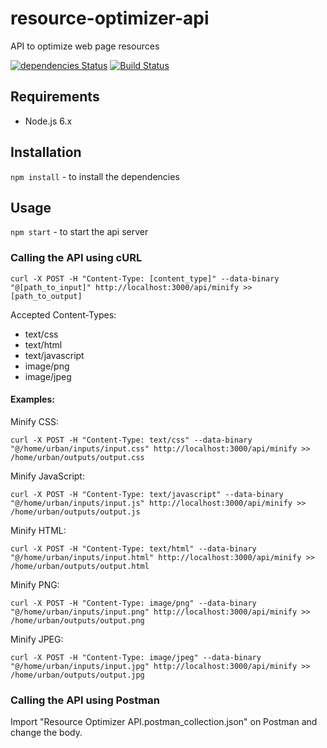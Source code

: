 # resource-optimizer-api
API to optimize web page resources

[![dependencies Status](https://david-dm.org/diegourban/resource-optimizer-api/status.svg)](https://david-dm.org/diegourban/resource-optimizer-api)
[![Build Status](https://travis-ci.org/diegourban/resource-optimizer-api.svg?branch=master)](https://travis-ci.org/diegourban/resource-optimizer-api)

## Requirements
* Node.js 6.x

## Installation
```npm install``` - to install the dependencies

## Usage
```npm start``` - to start the api server

### Calling the API using cURL

```
curl -X POST -H "Content-Type: [content_type]" --data-binary "@[path_to_input]" http://localhost:3000/api/minify >> [path_to_output]
```

Accepted Content-Types:
- text/css
- text/html
- text/javascript
- image/png
- image/jpeg


#### Examples:

Minify CSS:
```
curl -X POST -H "Content-Type: text/css" --data-binary "@/home/urban/inputs/input.css" http://localhost:3000/api/minify >> /home/urban/outputs/output.css
```

Minify JavaScript:
```
curl -X POST -H "Content-Type: text/javascript" --data-binary "@/home/urban/inputs/input.js" http://localhost:3000/api/minify >> /home/urban/outputs/output.js
```

Minify HTML:
```
curl -X POST -H "Content-Type: text/html" --data-binary "@/home/urban/inputs/input.html" http://localhost:3000/api/minify >> /home/urban/outputs/output.html
```

Minify PNG:
```
curl -X POST -H "Content-Type: image/png" --data-binary "@/home/urban/inputs/input.png" http://localhost:3000/api/minify >> /home/urban/outputs/output.png
```

Minify JPEG:
```
curl -X POST -H "Content-Type: image/jpeg" --data-binary "@/home/urban/inputs/input.jpg" http://localhost:3000/api/minify >> /home/urban/outputs/output.jpg
```


### Calling the API using Postman

Import "Resource Optimizer API.postman_collection.json" on Postman and change the body.
